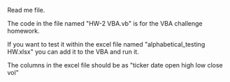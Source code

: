 Read me file.

The code in the file named "HW-2 VBA.vb" is for the VBA challenge homework.

If you want to test it within the excel file named "alphabetical_testing HW.xlsx" you can add it to the VBA and run it.

The columns in the excel file should be as "ticker	date    open    high    low close   vol"
